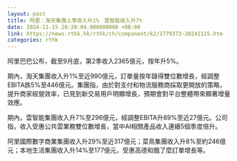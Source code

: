 ```yaml
---
layout: post
title: 阿里：淘天集團上季收入升1%　雲智能收入升7%
date: 2024-11-15 20:20:04.000000000 +08:00
link: https://news.rthk.hk/rthk/ch/component/k2/1779373-20241115.htm
categories: rthk
---
```


阿里巴巴公布，截至9月底，第2季收入2365億元，按年升5%。

期內，淘天集團收入升1%至近990億元，訂單量按年錄得雙位數增長，經調整EBITA跌5%至446億元。集團指，由於對支付和物流服務商採取更開放的策略，提升商家經營效率，已見到新交易用戶明顯增長，預期會對平台整體帶來顯著增量效應。

期內，雲智能集團收入升7%至296億元，經調整EBITA升89%至近27億元。公司指，收入受惠公共雲業務雙位數增長，當中AI相關產品收入連續5個季度倍升。

阿里國際數字商業集團收入升29%至近317億元；菜鳥集團收入升8%至約246億元；本地生活集團收入升14%至177億元，受惠高德和餓了麼訂單增長等。
